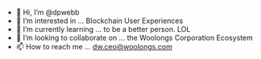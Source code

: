 - 👋 Hi, I’m @dpwebb
- 👀 I’m interested in ... Blockchain User Experiences
- 🌱 I’m currently learning ... to be a better person. LOL
- 💞️ I’m looking to collaborate on ... the Woolongs Corporation Ecosystem
- 📫 How to reach me ... dw.ceo@woolongs.com

<!---
dpwebb/dpwebb is a ✨ special ✨ repository because its `README.md` (this file) appears on your GitHub profile.
You can click the Preview link to take a look at your changes.
--->
